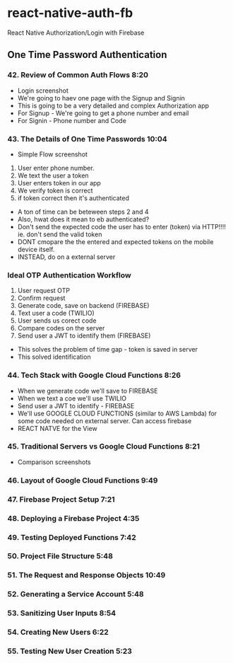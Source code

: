 # react-native-auth-fb
React Native Authorization/Login with Firebase

## One Time Password Authentication

### 42. Review of Common Auth Flows 8:20

* Login screenshot
* We're going to haev one page with the Signup and Signin
* This is going to be a very detailed and complex Authorization app
* For Signup - We're going to get a phone number and email
* For Signin - Phone number and Code

### 43. The Details of One Time Passwords 10:04

* Simple Flow screenshot

1. User enter phone number.
2. We text the user a token
3. User enters token in our app
4. We verify token is correct
5. if token correct then it's authenticated

* A ton of time can be beteween steps 2 and 4
* Also, hwat does it mean to eb authenticated?
* Don't send the expected code the user has to enter (token) via HTTP!!!! ie. don't send the valid token
* DONT cmopare the the entered and expected tokens on the mobile device itself.
* INSTEAD, do on a external server

### Ideal OTP Authentication Workflow

1. User request OTP
2. Confirm request
3. Generate code, save on backend (FIREBASE)
4. Text user a code (TWILIO)
5. User sends us corect code
6. Compare codes on the server
7. Send user a JWT to identify them (FIREBASE)

* This solves the problem of time gap - token is saved in server
* This solved identification

### 44. Tech Stack with Google Cloud Functions 8:26

* When we generate code we'll save to FIREBASE
* When we text a coe we'll use TWILIO
* Send user a JWT to identify - FIREBASE
* We'll use GOOGLE CLOUD FUNCTIONS (similar to AWS Lambda) for some code needed on external server. Can access firebase
* REACT NATVE for the View

### 45. Traditional Servers vs Google Cloud Functions 8:21

* Comparison screenshots

### 46. Layout of Google Cloud Functions 9:49
### 47. Firebase Project Setup 7:21
### 48. Deploying a Firebase Project 4:35
### 49. Testing Deployed Functions 7:42
### 50. Project File Structure 5:48
### 51. The Request and Response Objects 10:49
### 52. Generating a Service Account 5:48
### 53. Sanitizing User Inputs 8:54
### 54. Creating New Users 6:22
### 55. Testing New User Creation 5:23
